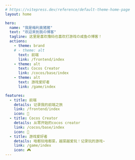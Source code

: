```yaml
---
# https://vitepress.dev/reference/default-theme-home-page
layout: home

hero:
  name: "我是梅利奥猪猪"
  text: "欢迎来到我の博客"
  tagline: 这里是喜欢撸码也喜欢打游戏の咸鱼の博客！
  actions:
    - theme: brand
    # - theme: alt
      text: 前端
      link: /frontend/index
    - theme: alt
      text: Cocos Creator
      link: /cocos/base/index
    - theme: alt
      text: 游戏爱好者
      link: /game/index

features:
  - title: 前端
    details: 记录我的前端之旅
    link: /frontend/index
    icon: 📝
  - title: Cocos Creator
    details: 从零开始的cocos creator
    link: /cocos/base/index
    icon: 🌝
  - title: 游戏爱好者
    details: 啥都玩啥都菜，越菜越爱玩！记录玩的游戏~
    link: /game/index
    icon: 🎮
---
```


